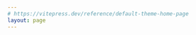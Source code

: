 ```yaml
---
# https://vitepress.dev/reference/default-theme-home-page
layout: page
---
```


<script setup>
import splash from "./.vitepress/components/splash.vue";
import educationList from "./.vitepress/components/educationList.vue";
import experienceList from "./.vitepress/components/experienceList.vue";
import skillsList from "./.vitepress/components/skillsList.vue";
import projectList from "./.vitepress/components/projectList.vue";
import publicationList from "./.vitepress/components/publicationList.vue";
import honorsList from "./.vitepress/components/honorsList.vue";
</script>



<div id="main-content">
  <splash />
  <education-list />
  <experience-list />
  <!--<skills-list />-->
  <project-list />
  <publication-list />
  <honors-list />
</div>

